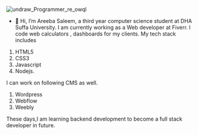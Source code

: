 ![undraw_Programmer_re_owql](https://user-images.githubusercontent.com/85062485/227162659-19a1d194-ea94-4b82-890b-67f5583cf6de.png)

- 👋 Hi, I’m Areeba Saleem, a third year computer science student at DHA Suffa University. I am currently working as a Web developer at Fiverr. I code web calculators , dashboards for my clients. My tech stack includes
 1. HTML5 
 2. CSS3 
 3. Javascript 
 4. Nodejs.

I can work on following CMS as well.
1. Wordpress
2. Webflow
3. Weebly


These days,I am learning backend development to become a full stack developer in future.
